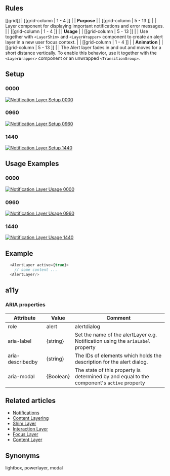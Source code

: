 ## Rules

[[grid]]
| [[grid-column | 1 - 4 ]]
| | **Purpose**
|
| [[grid-column | 5 - 13 ]]
| |  Layer component for displaying important notifications and error messages.
|
| [[grid-column | 1 - 4 ]]
| | **Usage**
|
| [[grid-column | 5 - 13 ]]
| |  Use together with `<LayerShim>` and `<LayerWrapper>` component to create an alert layer in a new user focus context.
|
| [[grid-column | 1 - 4 ]]
| | **Animation**
|
| [[grid-column | 5 - 13 ]]
| |  The Alert layer fades in and out and moves for a short distance vertically. To enable this behavior, use it together with the `<LayerWrapper>` component or an unwrapped `<TransitionGroup>`.

## Setup

### 0000

[![Notification Layer Setup 0000](/api/static/documentation/components/notification-layer/notification_layer_setup_0000.png)](/api/static/documentation/components/notification-layer/notification_layer_setup_0000.png)

### 0960

[![Notification Layer Setup 0960](/api/static/documentation/components/notification-layer/notification_layer_setup_0960.png)](/api/static/documentation/components/notification-layer/notification_layer_setup_0960.png)

### 1440

[![Notification Layer Setup 1440](/api/static/documentation/components/notification-layer/notification_layer_setup_1440.png)](/api/static/documentation/components/notification-layer/notification_layer_setup_1440.png)

## Usage Examples

### 0000

[![Notification Layer Usage 0000](/api/static/documentation/components/notification-layer/notification_layer_usage_0000.png)](/api/static/documentation/components/notification-layer/notification_layer_usage_0000.png)

### 0960

[![Notification Layer Usage 0960](/api/static/documentation/components/notification-layer/notification_layer_usage_0960.png)](/api/static/documentation/components/notification-layer/notification_layer_usage_0960.png)

### 1440

[![Notification Layer Usage 1440](/api/static/documentation/components/notification-layer/notification_layer_usage_1440.png)](/api/static/documentation/components/notification-layer/notification_layer_usage_1440.png)

## Example

```javascript
  <AlertLayer active={true}>
    // some content ...
  <AlertLayer/>
```

## a11y

### ARIA properties

| Attribute        | Value               | Comment                                                                                              |
| ---------------- | ------------------- | ---------------------------------------------------------------------------------------------------- |
| role             | alert | alertdialog | The alertdialog must always be given an accessible name through  aria-label                          |
| aria-label       | {string}            | Set the name of the alertLayer e.g. Notification using the `ariaLabel` property                      |
| aria-describedby | {string}            | The IDs of elements which holds the description for the alert dialog.                                |
| aria-modal       | {Boolean}           | The state of this property is determined by and equal to the component's `active` property           |

## Related articles

- [Notifications](/doc/docs/documentation/70-core-patterns/notifications.html?core-patterns-enabled=true)
- [Content Layering](/doc/docs/documentation/70-core-patterns/content-layering.html?core-patterns-enabled=true)
- [Shim Layer](/pattern/shim-layer?core-components-enabled=true)
- [Interaction Layer](/pattern/interaction-layer?core-components-enabled=true)
- [Focus Layer](/pattern/focus-layer?core-components-enabled=true)
- [Content Layer](/pattern/content-layer?core-components-enabled=true)

## Synonyms

lightbox, powerlayer, modal
